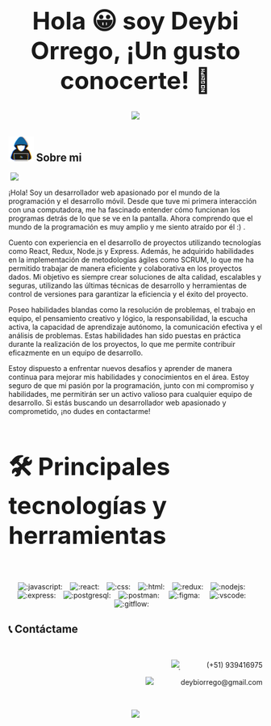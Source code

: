 <div align="center">
  <h1 style="font-size: 48px;">Hola 😀 soy Deybi Orrego, ¡Un gusto conocerte! 👋</h1>
</div>

<p align="center">
  <img src="https://media4.giphy.com/media/qgQUggAC3Pfv687qPC/giphy.gif?cid=ecf05e473ei7sknsqcngly288rq84rd5mx47klraacjuo68d&rid=giphy.gif&ct=g" width="500px">
</p>




	
## <picture><img src = "https://github.com/0xAbdulKhalid/0xAbdulKhalid/raw/main/assets/mdImages/about_me.gif" width = 50px></picture> **Sobre mi**

<picture> <img align="right" src="https://media4.giphy.com/media/v1.Y2lkPTc5MGI3NjExMTVjZWZlNTIwMTQ4MTVkOWNmM2M1NzM2NWJjOTIxMDYwNWQ2M2FlYyZjdD1n/2IudUHdI075HL02Pkk/giphy.gif" width = 500px></picture>

<br>

¡Hola! Soy un desarrollador web apasionado por el mundo de la programación y el desarrollo móvil. Desde que tuve mi primera interacción con una computadora, me ha fascinado entender cómo funcionan los programas detrás de lo que se ve en la pantalla.
Ahora comprendo que el mundo de la programación es muy amplio y me siento atraído por él :) .

Cuento con experiencia en el desarrollo de proyectos utilizando tecnologías como React, Redux, Node.js y Express. Además, he adquirido habilidades en la implementación de metodologías ágiles como SCRUM, lo que me ha permitido trabajar de manera eficiente y colaborativa en los proyectos dados. Mi objetivo es siempre crear soluciones de alta calidad, escalables y seguras, utilizando las últimas técnicas de desarrollo y herramientas de control de versiones para garantizar la eficiencia y el éxito del proyecto.

Poseo habilidades blandas como la resolución de problemas, el trabajo en equipo, el pensamiento creativo y lógico, la responsabilidad, la escucha activa, la capacidad de aprendizaje autónomo, la comunicación efectiva y el análisis de problemas. Estas habilidades han sido puestas en práctica durante la realización de los proyectos, lo que me permite contribuir eficazmente en un equipo de desarrollo.

Estoy dispuesto a enfrentar nuevos desafíos y aprender de manera continua para mejorar mis habilidades y conocimientos en el área. Estoy seguro de que mi pasión por la programación, junto con mi compromiso y habilidades, me permitirán ser un activo valioso para cualquier equipo de desarrollo. Si estás buscando un desarrollador web apasionado y comprometido, ¡no dudes en contactarme!




<div align="left">
  <h1 style="font-size: 48px;">🛠️ Principales tecnologías y herramientas </h1>
</div>

<br>
<p align="center">
<img src="https://cdn.jsdelivr.net/gh/devicons/devicon/icons/javascript/javascript-original.svg" alt=":javascript:" width="60" height="60" style="padding-right: 15px;"><img src="https://cdn.jsdelivr.net/gh/devicons/devicon/icons/react/react-original.svg" alt=":react:" width="60" height="60" style="padding-right: 15px;"><img src="https://cdn.jsdelivr.net/gh/devicons/devicon/icons/css3/css3-original.svg" alt=":css:" width="60" height="60" style="padding-right: 15px;"><img src="https://cdn.jsdelivr.net/gh/devicons/devicon/icons/html5/html5-original.svg" alt=":html:" width="60" height="60" style="padding-right: 15px;"><img src="https://cdn.jsdelivr.net/gh/devicons/devicon/icons/redux/redux-original.svg" alt=":redux:" width="60" height="60" style="padding-right: 15px;"><img src="https://cdn.jsdelivr.net/gh/devicons/devicon/icons/nodejs/nodejs-original.svg" alt=":nodejs:" width="60" height="60" style="padding-right: 15px;"><img src="https://cdn.jsdelivr.net/gh/devicons/devicon/icons/express/express-original.svg" alt=":express:" width="60" height="60" style="padding-right: 15px;"><img src="https://cdn.jsdelivr.net/gh/devicons/devicon/icons/postgresql/postgresql-original.svg" alt=":postgresql:" width="60" height="60" style="padding-right: 15px;"><img src="https://cdn.icon-icons.com/icons2/3053/PNG/512/postman_macos_bigsur_icon_189815.png" alt=":postman:" width="60" height="60" style="padding-right: 15px;" />
<img src="https://cdn.jsdelivr.net/gh/devicons/devicon/icons/figma/figma-original.svg" alt=":figma:" width="60" height="60" style="padding-right: 15px;" />
<img src="https://cdn.jsdelivr.net/gh/devicons/devicon/icons/vscode/vscode-original.svg" alt=":vscode:" width="60" height="60" style="padding-right: 15px;" /><img src="https://cdn.icon-icons.com/icons2/2107/PNG/512/file_type_git_icon_130581.png" alt=":gitflow:" width="60" height="60" style="padding-right: 15px;" />
</p>


## 📞 Contáctame </h1>


<br>

<p align="center">
  <p style="display: flex; justify-content: flex-end; align-items: center;">
    <img src="https://cdn-icons-png.flaticon.com/512/3870/3870799.png" alt="tef" width="20" height="20" style="padding-right: 15px; margin-right: 20px;"> <span style="padding-left: 15px;">(+51) 939416975</span>
  </p>
  <p style="display: flex; justify-content: flex-end; align-items: center;">
    <img src="https://cdn-icons-png.flaticon.com/512/732/732200.png" alt="gmail" width="20" height="20" style="padding-right: 15px; margin-right: 20px;"> <span style="padding-left: 15px;">deybiorrego@gmail.com</span>
  </p>
</p>



<br>

<p align="center">
  <img src="https://media2.giphy.com/media/l3q2KRkOVYvi8WfU4/giphy.gif?cid=ecf05e47am34jaz37ow95tc0jt2sycuy8fgppyjslum9cw7x&rid=giphy.gif&ct=g" width="800px">
</p>

